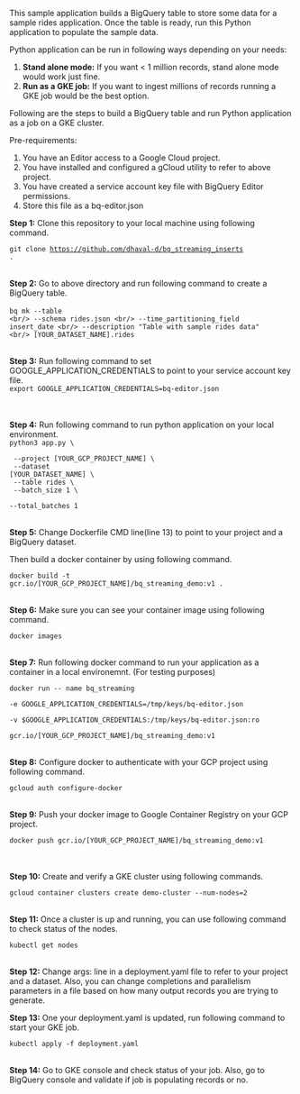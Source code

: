 This sample application builds a BigQuery table to store some data for a sample rides application.
Once the table is ready, run this Python application to populate the sample data.

Python application can be run in following ways depending on your needs:

1. **Stand alone mode:** If you want < 1 million records, stand alone mode would work just fine.
2. **Run as a GKE job:** If you want to ingest millions of records running a GKE job would be the best option.
 
Following are the steps to build a BigQuery table and run Python application as a job on a GKE cluster.

Pre-requirements:
1. You have an Editor access to a Google Cloud project.
2. You have installed and configured a gCloud utility to refer to above project.
3. You have created a service account key file with BigQuery Editor permissions.
4. Store this file as a bq-editor.json 

**Step 1:**
Clone this repository to your local machine using following command.

<code>git clone https://github.com/dhaval-d/bq_streaming_inserts .
</code>
<br />
<br />

**Step 2:** 
Go to above directory and run following command to create a BigQuery table.
<br />
<br />
<code>bq mk --table \<br/>
--schema rides.json \<br/>
--time_partitioning_field insert_date \<br/>
--description "Table with sample rides data" \<br/>
[YOUR_DATASET_NAME].rides
</code>
<br />
<br />

**Step 3:**
Run following command to set GOOGLE_APPLICATION_CREDENTIALS to point to your service account key file.
<br />
<code>export GOOGLE_APPLICATION_CREDENTIALS=bq-editor.json
</code>
<br />
<br />

**Step 4:**
Run following command to run python application on your local environment.
<br />
<code>python3 app.py \\ <br/>
 --project [YOUR_GCP_PROJECT_NAME] \\ <br/>
 --dataset [YOUR_DATASET_NAME] \\ <br/>
 --table rides \\ <br/>
 --batch_size 1 \\ <br/>
 --total_batches 1
</code>
<br />
<br />

**Step 5:** 
Change Dockerfile CMD line(line 13) to point to your project and a BigQuery dataset.

Then build a docker container by using following command. 

<code>docker build -t gcr.io/[YOUR_GCP_PROJECT_NAME]/bq_streaming_demo:v1 .
</code>
<br />
<br />

**Step 6:** 
Make sure you can see your container image using following command.

<code>docker images
</code>
<br />
<br />

**Step 7:** 
Run following docker command to run your application as a container in a local environemnt.
(For testing purposes)

<code>docker run -- name bq_streaming \
-e GOOGLE_APPLICATION_CREDENTIALS=/tmp/keys/bq-editor.json \
-v $GOOGLE_APPLICATION_CREDENTIALS:/tmp/keys/bq-editor.json:ro \
gcr.io/[YOUR_GCP_PROJECT_NAME]/bq_streaming_demo:v1
</code>
<br />
<br />

**Step 8:** 
Configure docker to authenticate with your GCP project using following command.

<code>gcloud auth configure-docker
</code>
<br />
<br />

**Step 9:**
Push your docker image to Google Container Registry on your GCP project.

<code>docker push gcr.io/[YOUR_GCP_PROJECT_NAME]/bq_streaming_demo:v1
</code>
<br />
<br />

**Step 10:**
Create and verify a GKE cluster using following commands.

<code>gcloud container clusters create demo-cluster --num-nodes=2
</code><br/>

**Step 11:**
Once a cluster is up and running, you can use following command to check status of the nodes.

<code>kubectl get nodes
</code>
<br />
<br />

**Step 12:**
Change args: line in a deployment.yaml file to refer to your project and a dataset. Also, you can change completions 
and parallelism parameters in a file based on how many output records you are trying to generate.
 

**Step 13:**
One your deployment.yaml is updated, run following command to start your GKE job.

<code>kubectl apply -f deployment.yaml
</code> 
<br />
<br />

**Step 14:**
Go to GKE console and check status of your job. Also, go to BigQuery console and validate if job is populating records
or no.